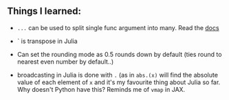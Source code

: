 ## Things I learned:


* `...` can be used to split single func argument into many. Read the [docs](https://docs.julialang.org/en/v1/manual/faq/#What-does-the-...-operator-do?)

* ` is transpose in Julia

* Can set the rounding mode as 0.5 rounds down by default (ties round to nearest even number by default..)

* broadcasting in Julia is done with `.` (as in `abs.(x)` will find the absolute value of each element of `x` and it's my favourite thing about Julia so far. Why doesn't Python have this? Reminds me of `vmap` in JAX.  
